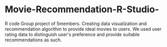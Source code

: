 # Movie-Recommendation-R-Studio-
R code Group project of 5members. Creating data visualization and recommendation algorithm to provide ideal movies to users.
We used user rating data to distinguish user's preference and provide suitable recommendations as such.
